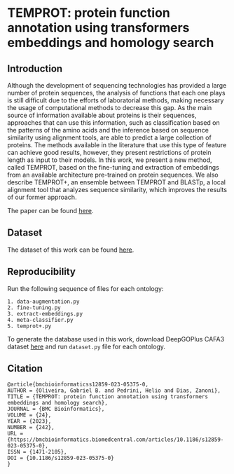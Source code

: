 # TEMPROT: protein function annotation using transformers embeddings and homology search

## Introduction
Although the development of sequencing technologies has provided a large number of protein sequences, the analysis of functions that each one plays is still difficult due to the efforts of laboratorial methods, making necessary the usage of computational methods to decrease this gap. As the main source of information available about proteins is their sequences, approaches that can use this information, such as classification based on the patterns of the amino acids and the inference based on sequence similarity using alignment tools, are able to predict a large collection of proteins. The methods available in the literature that use this type of feature can achieve good results, however, they present restrictions of protein length as input to their models. In this work, we present a new method, called TEMPROT, based on the fine-tuning and extraction of embeddings from an available architecture pre-trained on protein sequences. We also describe TEMPROT+, an ensemble between TEMPROT and BLASTp, a local alignment tool that analyzes sequence similarity, which improves the results of our former approach.

The paper can be found [here](https://bmcbioinformatics.biomedcentral.com/articles/10.1186/s12859-023-05375-0).

## Dataset
The dataset of this work can be found [here](https://zenodo.org/record/7409660).

## Reproducibility
Run the following sequence of files for each ontology:
```
1. data-augmentation.py
2. fine-tuning.py
3. extract-embeddings.py
4. meta-classifier.py
5. temprot+.py
```
To generate the database used in this work, download DeepGOPlus CAFA3 dataset [here](https://deepgo.cbrc.kaust.edu.sa/data/) and run ```dataset.py``` file for each ontology.

## Citation
```
@article{bmcbioinformaticss12859-023-05375-0,
AUTHOR = {Oliveira, Gabriel B. and Pedrini, Helio and Dias, Zanoni},
TITLE = {TEMPROT: protein function annotation using transformers embeddings and homology search},
JOURNAL = {BMC Bioinformatics},
VOLUME = {24},
YEAR = {2023},
NUMBER = {242},
URL = {https://bmcbioinformatics.biomedcentral.com/articles/10.1186/s12859-023-05375-0},
ISSN = {1471-2105},
DOI = {10.1186/s12859-023-05375-0}
}
```
